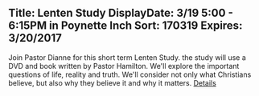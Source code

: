 Title: Lenten Study
DisplayDate: 3/19 5:00 - 6:15PM in Poynette Inch
Sort: 170319
Expires: 3/20/2017
---
Join Pastor Dianne for this short term Lenten Study.  the study will use a DVD and book written by Pastor Hamilton.  We'll explore the important questions of life, 
reality and truth.  We'll consider not only what Christians believe, but also why they believe it and why it matters.
<a href="assets\img\Lenten Study 2017.jpg" target="blank">Details</a>